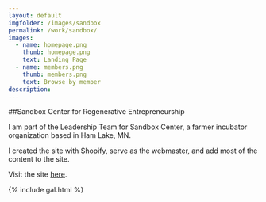 ```yaml
---
layout: default
imgfolder: /images/sandbox
permalink: /work/sandbox/
images:
  - name: homepage.png
    thumb: homepage.png
    text: Landing Page
  - name: members.png
    thumb: members.png
    text: Browse by member
description: 
---
```


##Sandbox Center for Regenerative Entrepreneurship

I am part of the Leadership Team for Sandbox Center, a farmer incubator organization based in Ham Lake, MN. 

I created the site with Shopify, serve as the webmaster, and add most of the content to the site.

Visit the site [here](http://sandboxcenter.com).

{% include gal.html %}

<!-- http://christianspecht.de/2014/03/08/generating-an-image-gallery-with-jekyll-and-lightbox2/ -->